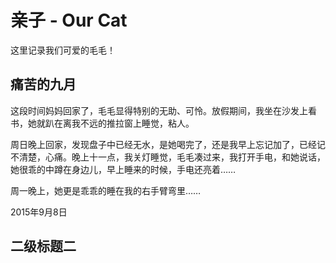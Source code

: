 # 亲子 - Our Cat

这里记录我们可爱的毛毛！

## 痛苦的九月

这段时间妈妈回家了，毛毛显得特别的无助、可怜。放假期间，我坐在沙发上看书，她就趴在离我不远的推拉窗上睡觉，粘人。

周日晚上回家，发现盘子中已经无水，是她喝完了，还是我早上忘记加了，已经记不清楚，心痛。晚上十一点，我关灯睡觉，毛毛凑过来，我打开手电，和她说话，她很乖的中蹲在身边儿，早上睡来的时候，手电还亮着……

周一晚上，她更是乖乖的睡在我的右手臂弯里……

2015年9月8日

## 二级标题二
